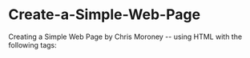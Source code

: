 # Create-a-Simple-Web-Page
Creating a Simple Web Page by Chris Moroney -- using HTML with the following tags:
